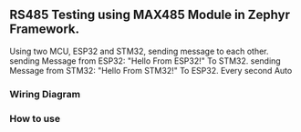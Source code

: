 ## RS485 Testing using MAX485 Module in Zephyr Framework.

Using two MCU, ESP32 and STM32, sending message to each other.
sending Message from ESP32: "Hello From ESP32!" To STM32.
sending Message from STM32: "Hello From STM32!" To ESP32.
Every second
Auto 

### Wiring Diagram

### How to use

